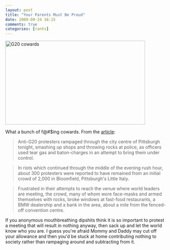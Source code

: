```yaml
---
layout: post  
title: "Your Parents Must Be Proud"  
date: 2009-09-24 16:15  
comments: true  
categories: [rants]
---
```


<a href="http://www.timesonline.co.uk/tol/news/world/us_and_americas/article6848176.ece"><img src="/images/protest.jpg" width="439" height="263" alt="G20 cowards" /></a>

What a bunch of f@#$ing cowards. From the [article](http://www.timesonline.co.uk/tol/news/world/us_and_americas/article6848176.ece):

>Anti-G20 protesters rampaged through the city centre of Pittsburgh tonight, smashing up shops and throwing rocks at police, as officers used tear gas and baton-charges in an attempt to bring them under control. 

>In riots which continued through the middle of the evening rush hour, about 300 protesters were reported to have remained from an initial crowd of 2,000 in Bloomfield, Pittsburgh's Little Italy. 

>Frustrated in their attempts to reach the venue where world leaders are meeting, the crowd, many of whom wore face-masks and armed themselves with rocks, broke windows at fast-food restaurants, a BMW dealership and a bank in the area, about a mile from the fenced-off convention centre.

If you anonymous mouthbreathing dipshits think it is so important to protest a meeting that will result in nothing anyway, then sack up and let the world know who you are. I guess you're afraid Mommy and Daddy may cut off your allowance and then you'd be stuck at home contributing nothing to society rather than rampaging around and subtracting from it. 
